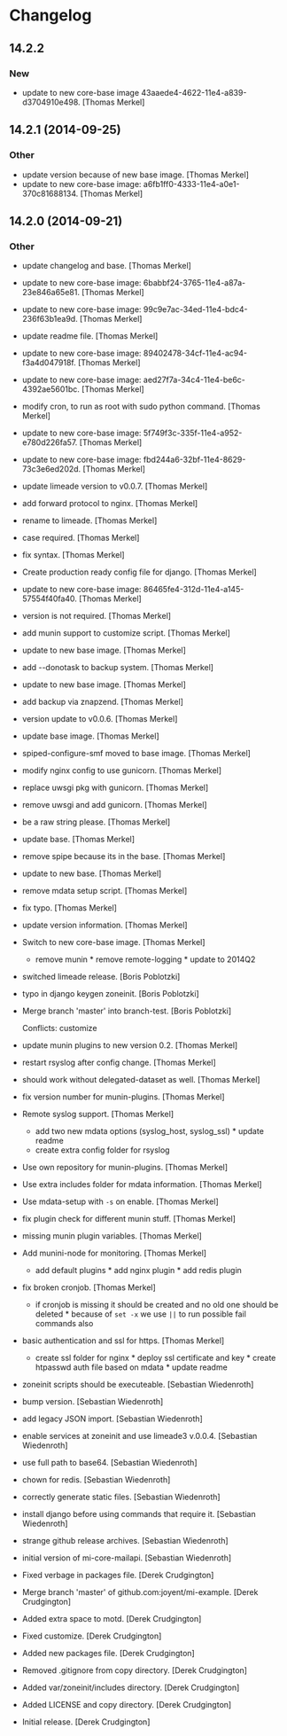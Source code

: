 # Changelog

## 14.2.2

### New

* update to new core-base image 43aaede4-4622-11e4-a839-d3704910e498. [Thomas Merkel]

## 14.2.1 (2014-09-25)

### Other

* update version because of new base image. [Thomas Merkel]
* update to new core-base image: a6fb1ff0-4333-11e4-a0e1-370c81688134. [Thomas Merkel]

## 14.2.0 (2014-09-21)

### Other

* update changelog and base. [Thomas Merkel]
* update to new core-base image: 6babbf24-3765-11e4-a87a-23e846a65e81. [Thomas Merkel]
* update to new core-base image: 99c9e7ac-34ed-11e4-bdc4-236f63b1ea9d. [Thomas Merkel]
* update readme file. [Thomas Merkel]
* update to new core-base image: 89402478-34cf-11e4-ac94-f3a4d047918f. [Thomas Merkel]
* update to new core-base image: aed27f7a-34c4-11e4-be6c-4392ae5601bc. [Thomas Merkel]
* modify cron, to run as root with sudo python command. [Thomas Merkel]
* update to new core-base image: 5f749f3c-335f-11e4-a952-e780d226fa57. [Thomas Merkel]
* update to new core-base image: fbd244a6-32bf-11e4-8629-73c3e6ed202d. [Thomas Merkel]
* update limeade version to v0.0.7. [Thomas Merkel]
* add forward protocol to nginx. [Thomas Merkel]
* rename to limeade. [Thomas Merkel]
* case required. [Thomas Merkel]
* fix syntax. [Thomas Merkel]
* Create production ready config file for django. [Thomas Merkel]
* update to new core-base image: 86465fe4-312d-11e4-a145-57554f40fa40. [Thomas Merkel]
* version is not required. [Thomas Merkel]
* add munin support to customize script. [Thomas Merkel]
* update to new base image. [Thomas Merkel]
* add --donotask to backup system. [Thomas Merkel]
* update to new base image. [Thomas Merkel]
* add backup via znapzend. [Thomas Merkel]
* version update to v0.0.6. [Thomas Merkel]
* update base image. [Thomas Merkel]
* spiped-configure-smf moved to base image. [Thomas Merkel]
* modify nginx config to use gunicorn. [Thomas Merkel]
* replace uwsgi pkg with gunicorn. [Thomas Merkel]
* remove uwsgi and add gunicorn. [Thomas Merkel]
* be a raw string please. [Thomas Merkel]
* update base. [Thomas Merkel]
* remove spipe because its in the base. [Thomas Merkel]
* update to new base. [Thomas Merkel]
* remove mdata setup script. [Thomas Merkel]
* fix typo. [Thomas Merkel]
* update version information. [Thomas Merkel]
* Switch to new core-base image. [Thomas Merkel]

    * remove munin * remove remote-logging * update to 2014Q2

* switched limeade release. [Boris Poblotzki]
* typo in django keygen zoneinit. [Boris Poblotzki]
* Merge branch 'master' into branch-test. [Boris Poblotzki]

    Conflicts:         customize

* update munin plugins to new version 0.2. [Thomas Merkel]
* restart rsyslog after config change. [Thomas Merkel]
* should work without delegated-dataset as well. [Thomas Merkel]
* fix version number for munin-plugins. [Thomas Merkel]
* Remote syslog support. [Thomas Merkel]

    * add two new mdata options (syslog_host, syslog_ssl) * update readme
    * create extra config folder for rsyslog

* Use own repository for munin-plugins. [Thomas Merkel]
* Use extra includes folder for mdata information. [Thomas Merkel]
* Use mdata-setup with `-s` on enable. [Thomas Merkel]
* fix plugin check for different munin stuff. [Thomas Merkel]
* missing munin plugin variables. [Thomas Merkel]
* Add munini-node for monitoring. [Thomas Merkel]

    * add default plugins * add nginx plugin * add redis plugin

* fix broken cronjob. [Thomas Merkel]

    * if cronjob is missing it should be created and no old one should be
    deleted * because of `set -x` we use `||` to run possible fail
    commands also

* basic authentication and ssl for https. [Thomas Merkel]

    * create ssl folder for nginx * deploy ssl certificate and key *
    create htpasswd auth file based on mdata * update readme

* zoneinit scripts should be executeable. [Sebastian Wiedenroth]
* bump version. [Sebastian Wiedenroth]
* add legacy JSON import. [Sebastian Wiedenroth]
* enable services at zoneinit and use limeade3 v.0.0.4. [Sebastian Wiedenroth]
* use full path to base64. [Sebastian Wiedenroth]
* chown for redis. [Sebastian Wiedenroth]
* correctly generate static files. [Sebastian Wiedenroth]
* install django before using commands that require it. [Sebastian Wiedenroth]
* strange github release archives. [Sebastian Wiedenroth]
* initial version of mi-core-mailapi. [Sebastian Wiedenroth]
* Fixed verbage in packages file. [Derek Crudgington]
* Merge branch 'master' of github.com:joyent/mi-example. [Derek Crudgington]
* Added extra space to motd. [Derek Crudgington]
* Fixed customize. [Derek Crudgington]
* Added new packages file. [Derek Crudgington]
* Removed .gitignore from copy directory. [Derek Crudgington]
* Added var/zoneinit/includes directory. [Derek Crudgington]
* Added LICENSE and copy directory. [Derek Crudgington]
* Initial release. [Derek Crudgington]

